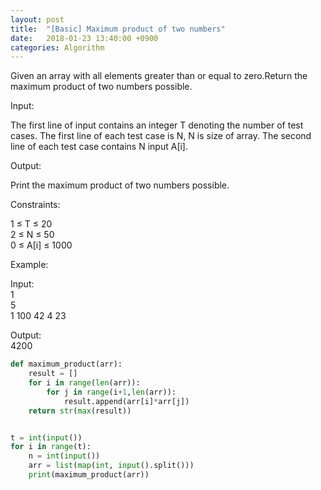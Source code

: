 ```yaml
---
layout: post
title:  "[Basic] Maximum product of two numbers"
date:   2018-01-23 13:40:00 +0900
categories: Algorithm
---
```



Given an array with all elements greater than or equal to zero.Return the maximum product of two numbers possible.

Input:

The first line of input contains an integer T denoting the number of test cases.
The first line of each test case is N, N is size of array.
The second line of each test case contains N input A[i].

Output:

Print the maximum product of two numbers possible.

Constraints:

1 ≤ T ≤ 20  
2 ≤ N ≤ 50  
0 ≤ A[i] ≤ 1000  

Example:

Input:  
1  
5  
1 100 42 4 23  

Output:  
4200  


```python
def maximum_product(arr):
    result = []
    for i in range(len(arr)):
        for j in range(i+1,len(arr)):
            result.append(arr[i]*arr[j])
    return str(max(result))


t = int(input())
for i in range(t):
    n = int(input())
    arr = list(map(int, input().split()))
    print(maximum_product(arr))
```


 